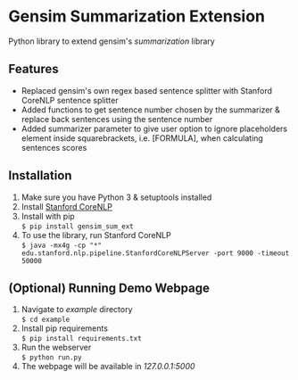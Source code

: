 # Gensim Summarization Extension
Python library to extend gensim's *summarization* library

## Features
* Replaced gensim's own regex based sentence splitter with Stanford CoreNLP sentence splitter
* Added functions to get sentence number chosen by the summarizer & replace back sentences using the sentence number
* Added summarizer parameter to give user option to ignore placeholders element inside squarebrackets, i.e. [FORMULA], when calculating sentences scores

## Installation
1. Make sure you have Python 3 & setuptools installed
2. Install [Stanford CoreNLP](http://stanfordnlp.github.io/CoreNLP/)
3. Install with pip</br> `$ pip install gensim_sum_ext `
4. To use the library, run Stanford CoreNLP </br> `$ java -mx4g -cp "*" edu.stanford.nlp.pipeline.StanfordCoreNLPServer -port 9000 -timeout 50000 `

## (Optional) Running Demo Webpage
1. Navigate to *example* directory</br> `$ cd example `
2. Install pip requirements</br> `$ pip install requirements.txt `
3. Run the webserver</br> `$ python run.py `
4. The webpage will be available in *127.0.0.1:5000*